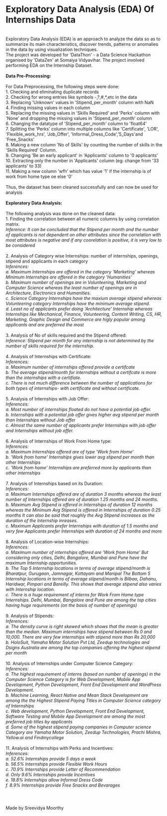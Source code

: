 # Exploratory Data Analysis (EDA) Of Internships Data
<br>
Exploratory Data Analysis (EDA) is an approach to analyze the data so as to summarize its main characteristics, discover trends, patterns or anomalies in the data by using visualization techniques.
<br>The project was developed for 'DataThon' - a Data Science Hackathon organised by 'DataZen' at Somaiya Vidyavihar. The project involved performing EDA on the Internship Dataset. <br><br>
<b>Data Pre-Processing:</b><br><br>
For Data Preprocessing, the following steps were done:<br>
1. Checking and eliminating duplicate records <br>
2. Checking for wrong entries like symbols -,?,#,*,etc in the data <br>
3. Replacing 'Unknown' values in 'Stipend_per_month' column with NaN <br>
4. Finding missing values in each column <br>
5. Replacing the missing values in 'Skills Required' and 'Perks' column with 'None' and dropping the  missing values in 'Stipend_per_month' column <br>
6. Changing the datatype of 'Stipend_per_month' column to 'float64' <br>
7. Splitting the 'Perks' column into multiple columns like 'Certificate', 'LOR', 'Flexible_work_hrs', 'Job_Offer', 'Informal_Dress_Code','5_Days'and 'Free_Snacks' <br>
8. Making a new column 'No of Skills' by counting the number of skills in the 'Skills Required' Column. <br>
9. Changing 'Be an early applicant' in 'Applicants' column to '0 applicants' <br>
10. Extracting only the number in 'Applicants' column (eg: change from '33 applicants' to 33) <br>
11. Making a new column 'wfh' which has value '1' if the internship is of work from home type oe else '0' <br><br>
Thus, the dataset has been cleaned successfully and can now be used for analysis <br><br>
<b>Exploratory Data Analysis: </b><br><br>
The following analysis was done on the cleaned data:<br>
1. Finding the correlation between all numeric columns by using correlation matrix.
<br><i>Inference: It can be concluded that the Stipend per month and the number of applicants is not dependent on other attributes since the correlation with most attributes is negative and if any coorelation is positive, it is very low to be considered </i><br><br>
2. Analysis of Category wise Internships: number of internships, openings, stipend and applicants in each category
<br><i>Inferences: <br>
a. Maximum Internships are offered in the category 'Marketing' whereas Minimum Internships are offered in the category 'Humanities'<br>
b. Maximum number of openings are in Volunteering, Marketing and Computer Science whereas the least number of openings are in Architecture, Electronics and Humanities. <br>
c. Science Category Internships have the maxium average stipend whereas Volunteering category Internships have the minimum average stipend. <br>
d. Least no of applicants prefer doing 'Architecture' Internship whereas Internships like Mechanical, Finance, Volunteering, Content Writing, CS, HR, Marketing, Graphic Design and Commerce are higly popular among applicants and are preferred the most</i><br><br>
3. Analysis of No of skills required and the Stipend offered:
<br><i>Inference: Stipend per month for any internship is not determined by the number of skills required for the internship.<br></i><br>
4. Analysis of Internships with Certificate:
<br><i>Inferences: <br>
a. Maximum number of internships offered provide a certifcate <br>
b. The average stipend/month for internships without a certifcate is more than the internships with a certifiate. <br>
c. There is not much difference between the number of applications for both types of internships- with certificate and without certificate. <br></i><br>
5. Analysis of Internships with Job Offer:
<br><i>Inferences: <br>
a. Most number of internships floated do not have a potential job offer. <br>
b. Internships with a potential job offer gives higher avg stipend per month than Internships without Job offer <br>
c. Almost the same number of applicants prefer Internships with job offer and Internships without job offer. <br></i><br>
6. Analysis of Internships of Work From Home type:
<br><i>Inferences: <br>
a. Maximum Internships offered are of type 'Work from Home' <br>
b. 'Work from home' Internships gives lower avg stipend per month than other Internships<br>
c. 'Work from home' Internships are preferred more by applicants than other internships <br></i><br>
7. Analysis of Internships based on its Duration:
<br><i>Inferences: <br>
a. Maximum Internships offered are of duration 3 months whereas the least number of Internships offered are of duration 1.25 months and 24 months. <br>
b. Maximum Avg Stipend is offered in Internships of duration 12 months whereas the Minimum Avg Stipend is offered in Internships of duration 0.25 months
It can also be said that roughly the Avg Stipend increases as the duration of the Internship inreases.<br>
c. Maximum Applicants prefer Internships with duration of 1.5 months and very few Applicants prefer Internships with duration of 24 months and more <br></i><br>
8. Analysis of Location-wise Internships:
<br><i>Inferences: <br>
a. Maximum number of internships offered are 'Work from Home'
But considering only cities, Delhi, Bangalore, Mumbai and Pune have the maximum Internship opportunities. <br>
b. The Top 5 Internship locations in terms of average stipend/month is Bharatpur, Gurugaon, Jamnagar, Kottayam and Manipal
The Bottom 5 Internship locations in terms of average stipend/month is Bilbao, Dahanu, Haridwar, Pimpari and Bareilly.
This shows that average stipend also varies with Internship location.<br>
c. There is a huge requirement of interns for Work From Home type Internships. Delhi, Mumbai, Bangalore and Pune are among the top cities having huge requirements (on the basis of number of openings) <br></i><br>
9. Analysis of Stipends:
<br><i>Inferences: <br>
a. The density curve is right skewed which shows that the mean is greater than the median.
Maximum internships have stipend between Rs 0 and 10,000. There are very few internships with stipend more than Rs 20,000<br>
b. HoloSuit, Yamaha Motor Solution Pvt Ltd, Zeedup technologies and Dsigns Australia are among the top companies offering the highest stipend per month <br></i><br>
10. Analysis of Internships under Computer Science Category:
<br><i>Inferences: <br>
a. The highest requirement of interns (based on number of openings) in the Computer Science Category is for Web Development, Mobile App Development, Python Development, Front End Development and WordPress Development.<br>
b. Machine Learning, React Native and Mean Stack Development are among the the Highest Stipend Paying Titles in Computer Science category of Internships <br>
c. Web development, Python Development, Front End Development, Software Testing and Mobile App Development are among the most preferred job titles by applicants <br>
d. Some of the highest stipend paying companies in Computer science Category are Yamaha Motor Solution, Zeedup Technologies, Prachi Mishra, Yellow.ai and Findmycollege<br></i><br>
11. Analysis of Internships with Perks and Incentives:
<br><i>Inferences: <br>
a. 52.6% Internships provide 5 days a week <br>
b. 56.5% Internships provide Flexible Work Hours <br>
c. 70.9% Internships provide Letter of Recommendation <br>
d. Only 9.6% Internships provide Incentives <br>
e. 18.8% Internships allow Informal Dress Code <br>
f. 8.9% Internships provide Free Snacks and Bevarages<br></i><br>

#
Made by Sreevidya Moorthy
